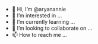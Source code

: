- 👋 Hi, I’m @aryanannie
- 👀 I’m interested in ...
- 🌱 I’m currently learning ...
- 💞️ I’m looking to collaborate on ...
- 📫 How to reach me ...

<!---
aryanannie/aryanannie is a ✨ special ✨ repository because its `README.md` (this file) appears on your GitHub profile.
You can click the Preview link to take a look at your changes.
--->
